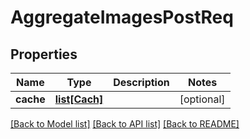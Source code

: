# AggregateImagesPostReq

## Properties
Name | Type | Description | Notes
------------ | ------------- | ------------- | -------------
**cache** | [**list[Cach]**](Cach.md) |  | [optional] 

[[Back to Model list]](../README.md#documentation-for-models) [[Back to API list]](../README.md#documentation-for-api-endpoints) [[Back to README]](../README.md)


